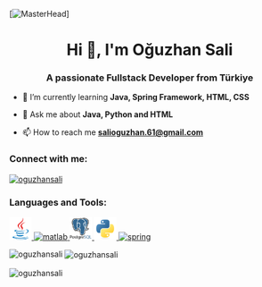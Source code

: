 [![MasterHead](https://gifdb.com/images/high/cartoon-character-louise-belcher-coding-is-fun-ctmkcciuc1gyxos2.gif)]
<h1 align="center">Hi 👋, I'm Oğuzhan Sali</h1>
<h3 align="center">A passionate Fullstack Developer from Türkiye</h3>


- 🌱 I’m currently learning **Java, Spring Framework, HTML, CSS**

- 💬 Ask me about **Java, Python and HTML**

- 📫 How to reach me **salioguzhan.61@gmail.com**

<h3 align="left">Connect with me:</h3>
<p align="left">
<a href="https://linkedin.com/in/oguzhansali" target="blank"><img align="center" src="https://raw.githubusercontent.com/rahuldkjain/github-profile-readme-generator/master/src/images/icons/Social/linked-in-alt.svg" alt="oguzhansali" height="30" width="40" /></a>
</p>

<h3 align="left">Languages and Tools:</h3>
<p align="left"> <a href="https://www.java.com" target="_blank" rel="noreferrer"> <img src="https://raw.githubusercontent.com/devicons/devicon/master/icons/java/java-original.svg" alt="java" width="40" height="40"/> </a> <a href="https://www.mathworks.com/" target="_blank" rel="noreferrer"> <img src="https://upload.wikimedia.org/wikipedia/commons/2/21/Matlab_Logo.png" alt="matlab" width="40" height="40"/> </a> <a href="https://www.postgresql.org" target="_blank" rel="noreferrer"> <img src="https://raw.githubusercontent.com/devicons/devicon/master/icons/postgresql/postgresql-original-wordmark.svg" alt="postgresql" width="40" height="40"/> </a> <a href="https://www.python.org" target="_blank" rel="noreferrer"> <img src="https://raw.githubusercontent.com/devicons/devicon/master/icons/python/python-original.svg" alt="python" width="40" height="40"/> </a> <a href="https://spring.io/" target="_blank" rel="noreferrer"> <img src="https://www.vectorlogo.zone/logos/springio/springio-icon.svg" alt="spring" width="40" height="40"/> </a> </p>

<p><img align="left" src="https://github-readme-stats.vercel.app/api/top-langs?username=oguzhansali&show_icons=true&locale=en&layout=compact" alt="oguzhansali" /></p>

<p>&nbsp;<img align="center" src="https://github-readme-stats.vercel.app/api?username=oguzhansali&show_icons=true&locale=en" alt="oguzhansali" /></p>

<p><img align="center" src="https://github-readme-streak-stats.herokuapp.com/?user=oguzhansali&" alt="oguzhansali" /></p>
